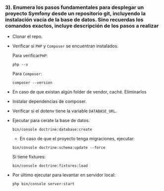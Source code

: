 ### 3). Enumera los pasos fundamentales para desplegar un proyecto Symfony desde un repositorio git, incluyendo la instalación vacía de la base de datos. Sino recuerdas los comandos exactos, incluye descripción de los pasos a realizar
* Clonar el repo.
* Verificar si `PHP` y `Composer` se encuentran instalados.
  
  Para verificar`PHP`:
    ````shell
    php --v
    ````
  Para `Composer`:
    ````shell
    composer --version
    ```` 
* En caso de que existan algún folder de vendor, caché. Eliminarlos
* Instalar dependencias de composer.
* Verificar si el dotenv tiene la variable `DATABASE_URL`.
* Ejecutar para cerate la base de datos.
    ````shell
    bin/console doctrine:database:create
    ````
    - En caso de que el proyecto tenga migraciones, ejecutar:
    ````shell
    bin/console doctrine:schema:update --force
    ````
    Si tiene fixtures:
    ````shell
    bin/console doctrine:fixtures:load 
    ````
* Por último ejecutar para levantar en servidor local:
    ````shell
    php bin/console server:start
    ````